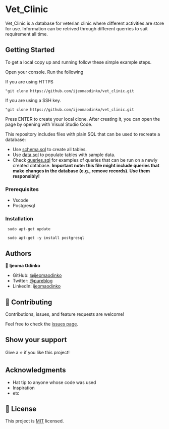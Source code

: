 # Vet_Clinic 
Vet_Clinic is a database for veterian clinic where different activities are store for use.
Information can be retrived through different querries to suit requirement all time. 


## Getting Started
To get a local copy up and running follow these simple example steps.

Open your console. Run the following 

If you are using HTTPS

    "git clone https://github.com/ijeomaodinko/vet_clinic.git

If you are using a SSH key.

    "git clone https://github.com/ijeomaodinko/vet_clinic.git


Press ENTER to create your local clone. After creating it, you can open the page by opening with Visual Studio Code. 

This repository includes files with plain SQL that can be used to recreate a database:

- Use [schema.sql](./schema.sql) to create all tables.
- Use [data.sql](./data.sql) to populate tables with sample data.
- Check [queries.sql](./queries.sql) for examples of queries that can be run on a newly created database. **Important note: this file might include queries that make changes in the database (e.g., remove records). Use them responsibly!**


### Prerequisites
- Vscode 
- Postgresql

### Installation

     sudo apt-get update

     sudo apt-get -y install postgresql


## Authors


👤 **Ijeoma Odinko**

- GitHub: [@ijeomaodinko](https://github.com/ijeomaodinko)
- Twitter: [@pureblog](https://twitter.com/iodinko)
- LinkedIn: [ijeomaodinko](https://linkedin.com/in/ijeomaodinko)


## 🤝 Contributing

Contributions, issues, and feature requests are welcome!

Feel free to check the [issues page](../../issues/).

## Show your support

Give a ⭐️ if you like this project!

## Acknowledgments

- Hat tip to anyone whose code was used
- Inspiration
- etc

## 📝 License

This project is [MIT](./MIT.md) licensed.
